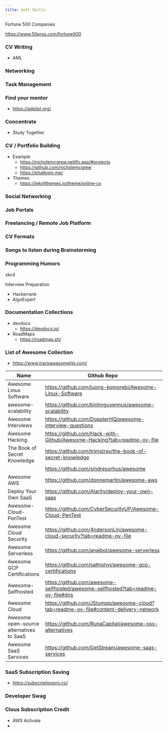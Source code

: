 ```yaml
---
title: Soft Skills
---
```


Fortune 500 Companies

https://www.50pros.com/fortune500

### CV Writing 

- AML 

### Networking 

### Task Management 


### Find your mentor 

- https://adplist.org/


### Concentrate

- Study Together 

### CV / Portfolio Building 

- Example 
  - https://nicholemcgrew.netlify.app/#projects
  - https://github.com/nicholemcgrew
  - https://phalkmin.me/
- Themes 
  - https://jekyllthemes.io/theme/online-cv

### Social Networking 

### Job Portals

### Freelancing / Remote Job Platform

### CV Formats

### Songs to listen during Brainstorming

### Programming Humors

xkcd

Interview Preparation 
- Hackerrank
- AlgoExpert

### Documentation Collections

- devdocs 
  - https://devdocs.io/
- RoadMaps
  - https://roadmap.sh/


### List of Awesome Collection

- https://www.trackawesomelist.com/

| Name                                     | Github Repo                                                                          |
|------------------------------------------|--------------------------------------------------------------------------------------|
| Awesome Linux Software                   | https://github.com/luong-komorebi/Awesome-Linux-Software                             |
| awesome-scalability                      | https://github.com/binhnguyennus/awesome-scalability                                 |
| Awesome Interviews                       | https://github.com/DopplerHQ/awesome-interview-questions                             |
| Awesome Hacking                          | https://github.com/Hack-with-Github/Awesome-Hacking?tab=readme-ov-file               |
| The Book of Secret Knowledge             | https://github.com/trimstray/the-book-of-secret-knowledge                            |
|                                          | https://github.com/sindresorhus/awesome                                              |
| Awesome AWS                              | https://github.com/donnemartin/awesome-aws                                           |
| Deploy Your Own SaaS                     | https://github.com/Atarity/deploy-your-own-saas                                      |
| Awesome-Cloud-PenTest                    | https://github.com/CyberSecurityUP/Awesome-Cloud-PenTest                             |
| Awesome Cloud Security                   | https://github.com/4ndersonLin/awesome-cloud-security?tab=readme-ov-file             |
| Awesome Serverless                       | https://github.com/anaibol/awesome-serverless                                        |
| Awesome GCP Certifications               | https://github.com/sathishvj/awesome-gcp-certifications                              |
| Awesome-Selfhosted                       | https://github.com/awesome-selfhosted/awesome-selfhosted?tab=readme-ov-file#dns      |
| Awesome Cloud                            | https://github.com/JStumpp/awesome-cloud?tab=readme-ov-file#content-delivery-network |
| Awesome open-source alternatives to SaaS | https://github.com/RunaCapital/awesome-oss-alternatives                              |
| Awesome SaaS Services                    | https://github.com/GetStream/awesome-saas-services                                   |


### SaaS Subscription Saving 

- https://subscriptionpro.co/

### Developer Swag

### Clous Subscription Credit 

- AWS Activate 
- 